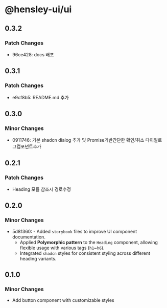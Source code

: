 # @hensley-ui/ui

## 0.3.2

### Patch Changes

- 96ce428: docs 배포

## 0.3.1

### Patch Changes

- e9cf8b5: README.md 추가

## 0.3.0

### Minor Changes

- 0911746: 기본 shadcn dialog 추가 및 Promise기반간단한 확인/취소 다이얼로그컴포넌트추가

## 0.2.1

### Patch Changes

- Heading 모듈 참조시 경로수정

## 0.2.0

### Minor Changes

- 5d81360: - Added `storybook` files to improve UI component documentation.
  - Applied **Polymorphic pattern** to the `Heading` component, allowing flexible usage with various tags (`h1`~`h6`).
  - Integrated `shadcn` styles for consistent styling across different heading variants.

## 0.1.0

### Minor Changes

- Add button component with customizable styles
